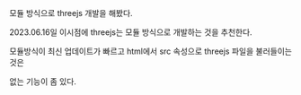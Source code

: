 모듈 방식으로 threejs 개발을 해봤다.

2023.06.16일 이시점에 threejs는 모듈 방식으로 개발하는 것을 추천한다.   

모듈방식이 최신 업데이트가 빠르고 html에서 src 속성으로 threejs 파일을 불러들이는 것은   

없는 기능이 좀 있다.
